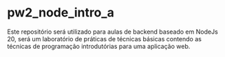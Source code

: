 # pw2_node_intro_a
Este repositório será utilizado para aulas de backend baseado em NodeJs 20, será um laboratório de práticas de técnicas básicas contendo as técnicas de programação introdutórias para uma aplicação web.
